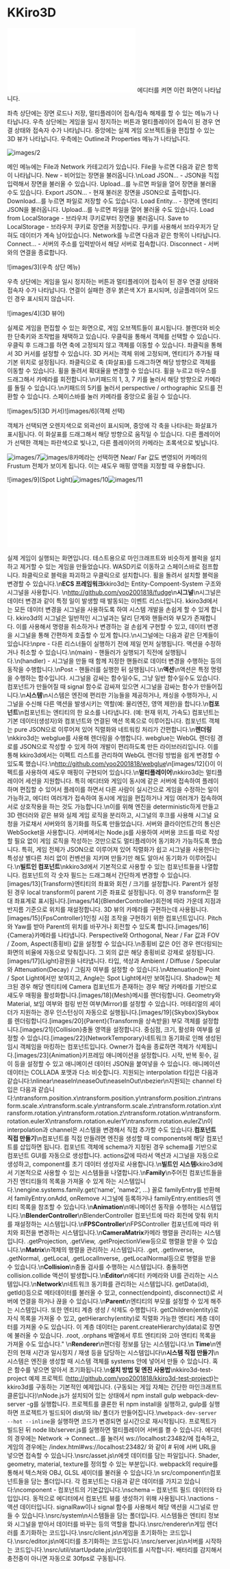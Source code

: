 # KKiro3D

![images/1](editor.html) 에디터를 켜면 이런 화면이 나타납니다.

좌측 상단에는 장면 로드나 저장, 멀티플레이어 접속/접속 해제를 할 수 있는 메뉴가 나타납니다. 우측 상단에는 게임을 일시 정지하는 버튼과 멀티플레이어 접속이 된 경우 연결 상태와 접속자 수가 나타납니다.
중앙에는 실제 게임 오브젝트들을 편집할 수 있는 3D 뷰가 나타납니다. 우측에는 Outline과 Properties 메뉴가 나타납니다.

![images/2](메인메뉴)

메인 메뉴에는 File과 Network 카테고리가 있습니다. File을 누르면 다음과 같은 항목이 나타납니다.
New - 비어있는 장면을 불러옵니다.\nLoad JSON… - JSON을 직접 입력해서 장면을 불러올 수 있습니다. Upload...를 누르면 파일을 열어 장면을 불러올 수도 있습니다.
Export JSON… - 현재 불러온 장면을 JSON으로 출력합니다. Download...를 누르면 파일로 저장할 수도 있습니다.
Load Entity… - 장면에 엔티티 JSON을 불러옵니다. Upload...를 누르면 파일을 열어 불러올 수도 있습니다.
Load from LocalStorage - 브라우저 쿠키로부터 장면을 불러옵니다.
Save to LocalStorage - 브라우저 쿠키로 장면을 저장합니다. 쿠키를 사용해서 브라우저가 닫혀도 데이터가 계속 남아있습니다. Network를 누르면 다음과 같은 항목이 나타납니다.
Connect… - 서버의 주소를 입력받아서 해당 서버로 접속합니다.
Disconnect - 서버와의 연결을 종료합니다.

![images/3](우측 상단 메뉴)

우측 상단에는 게임을 일시 정지하는 버튼과 멀티플레이어 접속이 된 경우 연결 상태와 접속자 수가 나타납니다. 연결이 실패한 경우 붉은색 X가 표시되며, 싱글플레이어 모드인 경우 표시되지 않습니다.

![images/4](3D 뷰어)

실제로 게임을 편집할 수 있는 화면으로, 게임 오브젝트들이 표시됩니다. 블렌더와 비슷한 단축키와 조작법을 채택하고 있습니다.
우클릭을 통해서 객체를 선택할 수 있습니다. 우클릭 후 드래그를 하면 축에 고정되지 않고 객체를 이동할 수 있습니다.
좌클릭을 통해서 3D 커서를 설정할 수 있습니다. 3D 커서는 객체 위에 고정되며, 엔티티가 추가될 때 기본 위치로 설정됩니다. 좌클릭으로 축 (화살표)를 드래그하면 해당 방향으로 객체를 이동할 수 있습니다.
휠을 돌려서 확대율을 변경할 수 있습니다. 휠을 누르고 마우스를 드래그해서 카메라를 회전합니다.\n키패드의 1, 3, 7 키를 눌러서 해당 방향으로 카메라를 돌릴 수 있습니다.\n키패드의 5키를 눌러서 perspective / orthographic 모드를 전환할 수 있습니다.
스페이스바를 눌러 카메라를 중앙으로 옮길 수 있습니다.

![images/5](3D 커서)![images/6](객체 선택)

객체가 선택되면 오렌지색으로 외곽선이 표시되며, 중앙에 각 축을 나타내는 화살표가 표시됩니다. 이 화살표를 드래그해서 해당 방향으로 움직일 수 있습니다. 다른 플레이어가 선택한 객체는 파란색으로 빛나고, 다른 플레이어의 카메라는 초록색으로 빛납니다.

![images/7](위젯)![images/8](Camera)카메라는 선택하면 Near/ Far 값도 변영되어 카메라의 Frustum 전체가 보이게 됩니다. 이는 섀도우 매핑 영역을 지정할 때 우용합니다.

![images/9](Spot Light)![images/10](Outline)![images/11](Properties)![images/12](index.html)

실제 게임이 실행되는 화면입니다. 테스트용으로 마인크래프트와 비슷하게 블럭을 설치하고 제거할 수 있는 게임을 만들었습니다. WASD키로 이동하고 스페이스바로 점프합니다. 좌클릭으로 블럭을 파괴하고 우클릭으로 설치합니다. 휠을 돌려서 설치할 블럭을 변경할 수 있습니다.\n<b>ECS 프레임워크</b>kkiro3d는 Entity-Compoent-System 구조와 시그널을 사용합니다. \n<link>http://github.com/yoo2001818/fudge</link>\n<b>시그널</b>\n시그널은 데이터 변경과 같이 특정 일이 발생할 때 발동되는 이벤트 리스너입니다. kkiro3d에서는 모든 데이터 변경을 시그널을 사용하도록 하여 시스템 개발을 손쉽게 할 수 있게 합니다. kkiro3d의 시그널은 일반적인 시그널과는 달리 단계와 핸들러와 부모가 존재합니다. 이를 사용해서 명령을 취소하거나 변경하는 걸 손쉽게 구현할 수 있고, 데이터 변경을 시그널을 통해 간편하게 호출할 수 있게 합니다.\n시그널에는 다음과 같은 단계들이 있습니다:\npre - 다른 리스너들이 실행하기 전에 제일 먼저 실행됩니다. 액션을 수정하거나 취소할 수 있습니다.\n(main) - 핸들러가 실행되기 직전에 실행됩니다.\n(handler) - 시그널을 만들 때 함께 지정한 핸들러로 데이터 변경을 수행하는 등의 동작을 수행합니다.\nPost - 핸들러를 실행한 뒤 실행됩니다.\n<b>액션</b>\n액션은 특정 명령을 수행하는 함수입니다. 시그널을 감싸는 함수일수도, 그냥 일반 함수일수도 있습니다. 컴포넌트가 만들어질 때 signal 함수로 감싸져 있으면 시그널을 감싸는 함수가 만들어집니다.\n<b>시스템</b>\n시스템은 엔진에 편리한 기능들을 제공하거나, 캐싱을 수행하거나, 시그널을 수신해 다른 액션을 발생시키는 역할(예: 물리엔진, 영역 제한)을 합니다.\n<b>컴포넌트</b>\n컴포넌트는 엔티티의 한 요소를 나타냅니다. (예: 현재 위치, 가속도) 컴포넌트는 기본 데이터(생성자)와 컴포넌트와 연결된 액션 목록으로 이루어집니다. 컴포넌트 객체는 pure JSON으로 이루어져 있어 직렬화와 네트워킹 처리가 간편합니다.\n<b>렌더링</b>\nkkiro3d는 webglue를 사용해 렌더링을 수행합니다. webglue는 WebGL 렌더링 경로를 JSON으로 작성할 수 있게 하여 개발이 편리하도록 만든 라이브러리입니다. 이를 통해 kkiro3d에서는 이펙트 리스트를 관리하여 WebGL 렌더링 방법을 쉽게 변경할 수 있도록 했습니다.\n<link>http://github.com/yoo2001818/webglue</link>\n[images/12]{}이 이펙트를 사용하여 섀도우 매핑이 구현되어 있습니다.\n<b>멀티플레이어</b>\nkkiro3d는 멀티플레이어 세션을 지원합니다. 특히 에디터와 게임이 동시에 같은 서버에 접속하여 플레이하며 편집할 수 있어서 플레이를 하면서 다른 사람이 실시간으로 게임을 수정하는 일이 가능하고, 에디터 여러개가 접속하여 동시에 게임을 편집하거나 게임 여러개가 접속하여 서로 상호작용을 하는 것도 가능합니다.\n이를 위해 엔진을 deterministic하게 만들고 3D 렌더러와 같은 뷰와 실제 게임 로직을 분리하고, 시그널의 후크를 사용해 시그널 요청을 가로채서 서버와의 동기화를 하도록 만들었습니다. 서버와 클라이언트간의 통신은 WebSocket을 사용합니다. 서버에서는 Node.js를 사용하여 서버용 코드를 따로 작성할 필요 없이 게임 로직을 작성하는 것만으로도 멀티플레이어 동기화가 가능하도록 했습니다. 특히, 게임 전체가 JSON으로 이루어져 있어 직렬화가 쉽고 시그널을 사용한다는 특성상 별다른 처리 없이 컨벤션을 지키며 만들기만 해도 알아서 동기화가 이루어집니다.\n<b>빌트인 컴포넌트</b>\nkkiro3d에서 기본적으로 사용할 수 있는 컴포넌트들을 나열합니다. 컴포넌트의 각 숫자 필드는 드래그해서 간단하게 변경할 수 있습니다.[images/13]{Transform}엔티티의 좌표와 회전 / 크기를 설정합니다. Parent가 설정된 경우 local transform이 parent 기준 좌표로 설정됩니다. 이 경우 transform은 절대 좌표계로 표시됩니다.[images/14]{BlenderController}회전에 따라 가운데 지점과 반지름 기준으로 위치를 재설정합니다. 3D 뷰의 카메라를 구현하는데 사용됩니다.[images/15]{FpsController}1인칭 시점 조작을 구현하기 위한 컴포넌트입니다. Pitch와 Yaw를 받아 Parent의 위치를 바꾸거나 회전할 수 있도록 합니다.[images/16]{Camera}카메라를 나타냅니다. Perspective와 Orthogonal, Near / Far 값과 FOV / Zoom, Aspect(종횡비) 값을 설정할 수 있습니다.\n종횡비 값은 0인 경우 렌더링되는 화면의 비율에 자동으로 맞춰집니다. 그 외의 값은 해당 종횡비로 강제로 설정됩니다.[images/17]{Light}광원을 나타냅니다. 타입, 색상과 Ambient / Diffuse / Specular와 Attenuation(Decay) / 그림자 여부를 설정할 수 있습니다.\nAttenuation은 Point / Spot Light에서만 보여지고, Angle는 Spot Light에서만 보여집니다. Shadow는 체크된 경우 해당 엔티티에 Camera 컴포넌트가 존재하는 경우 해당 카메라를 기반으로 섀도우 매핑을 활성화합니다.[images/18]{Mesh}메시를 렌더링합니다. Geometry와 Material, 보임 여부와 컬링 반전 여부(Mirror)를 설정할 수 있습니다. 머테리얼의 셰이더가 지원하는 경우 인스턴싱이 자동으로 실행됩니다.[images/19]{Skybox}Skybox를 렌더링합니다.[images/20]{Parent}(Transform을 상속받을) 부모 객체를 설정합니다.[images/21]{Collision}충돌 영역을 설정합니다. 중심점, 크기, 활성화 여부를 설정할 수 있습니다.[images/22]{NetworkTemporary}네트워크 동기화로 인해 생성된 임시 객체임을 마킹하는 컴포넌트입니다. Owner가 접속을 종료하면 객체가 삭제됩니다.[images/23]{Animation}키프레임 애니메이션을 설정합니다. 시작, 반복 횟수, 길이 등을 설정할 수 있고 애니메이션 데이터 JSON을 붙여넣을 수 있습니다. 애니메이션 데이터는 COLLADA 포맷과 다소 비슷합니다. 지원되는 interpolation 타입은 다음과 같습니다:\nlinear\neaseIn\neaseOut\neaseInOut\nbezier\n지원되는 channel 타입은 다음과 같습니다:\ntransform.position.x\ntransform.position.y\ntransform.position.z\ntransform.scale.x\ntransform.scale.y\ntransform.scale.z\ntransform.rotation.x\ntransform.rotation.y\ntransform.rotation.z\ntransform.rotation.w\ntransform.rotation.eulerX\ntransform.rotation.eulerY\ntransform.rotation.eulerZ\n이 interpolation과 channel은 시스템을 변경해서 직접 추가할 수도 있습니다.<b>컴포넌트 직접 만들기</b>\n컴포넌트를 직접 만들려면 엔진을 생성할 때 components에 해당 컴포넌트를 삽입하면 됩니다. 컴포넌트 객체에 schema가 지정된 경우 schema를 기반으로 컴포넌트 GUI를 자동으로 생성합니다. actions값에 따라서 액션과 시그널을 자동으로 생성하고, component를 초기 데이터 생성자로 사용합니다.\n<b>빌트인 시스템</b>kkiro3d에서 기본적으로 사용할 수 있는 시스템들을 나열합니다.\n<b>Family</b>\n주어진 컴포넌트들을 가진 엔티티들의 목록을 가져올 수 있게 하는 시스템입니다.\nengine.systems.family.get(‘name’, ‘name2’, …) 꼴로 familyEntry를 반환해서 familyEntry.onAdd, onRemove 시그널에 등록하거나 familyEntry.entities의 엔티티 목록을 참조할 수 있습니다.\n<b>Animation</b>\n애니메이션 동작을 수행하는 시스템입니다.\n<b>BlenderController</b>\nBlenderController 컴포넌트에 따라 회전에 맞춰 위치를 재설정하는 시스템입니다.\n<b>FPSController</b>\nFPSController 컴포넌트에 따라 위치와 회전을 변경하는 시스템입니다.\n<b>CameraMatrix</b>카메라 행렬을 관리하는 시스템입니다. .getProjection, .getView, .getProjectionView등으로 행렬을 받을 수 있습니다.\n<b>Matrix</b>\n객체의 행렬을 관리하는 시스템입니다. .get, .getInverse, .getNormal, .getLocal, .getLocalInverse, .getLocalNormal등으로 행렬을 받을 수 있습니다.\n<b>Collision</b>\n충돌 검사를 수행하는 시스템입니다. 충돌하면 collision.collide 액션이 발생합니다.\n<b>Editor</b>\n에디터 카메라와 UI를 관리하는 시스템입니다.\n<b>Network</b>\n네트워크 동기화를 관리하는 시스템입니다. getData(id), getId()등으로 메타데이터를 불러올 수 있고, connect(endpoint), disconnect()로 서버에 연결을 하거나 끊을 수 있습니다.\n<b>Parent</b>\n엔티티의 부모를 설정할 수 있게 해주는 시스템입니다. 또한 엔티티 계층 생성 / 삭제도 수행합니다. getChildren(entity)로 자식 목록을 가져올 수 있고, getHierarchy(entity)로 직렬화 가능한 엔티티 계층 데이터를 가져올 수도 있습니다. 이 계층 데이터는 parent.createHierarchy(data)로 장면에 불러올 수 있습니다. .root, .orphans 배열에서 루트 엔티티와 고아 엔티티 목록을 가져올 수도 있습니다."
    \n<b>Renderer</b>\n렌더링 정보를 담는 시스템입니다.\n
    <b>Time</b>\n엔진의 현재 시간과 일시정지 / 재생 등을 담당하는 시스템입니다\n<b>시스템 직접 만들기</b>\n시스템은 엔진을 생성할 때 시스템 객체를 systems 안에 넣어서 만들 수 있습니다. 혹은 함수를 넣으면 알아서 초기화됩니다.\n<b>설치 방법 및 엔진 사용법</b>\nkkiro3d-test-project 예제 프로젝트 (http://github.com/yoo2001818/kkiro3d-test-project)는 kkiro3d를 구동하는 기본적인 예제입니다. (구동되는 게임 자체는 간단한 마인크래프트 클론입니다)\nNode.js가 설치되어 있는 상태에서 npm install gulp webpack-dev-server -g를 실행합니다. 프로젝트를 클론한 뒤 npm install을 실행하고, gulp를 실행하면 프로젝트가 빌드되어 dist/와 lib/ 폴더가 만들어집니다.\n`webpack-dev-server --hot --inline`을 실행하면 코드가 변경되면 실시간으로 재시작됩니다. 프로젝트가 빌드된 뒤 node lib/server.js를 실행하면 멀티플레이어 서버를 켤 수 있습니다. 에디터의 경우에는 Network → Connect...를 눌러서 ws://localhost:23482/에 접속하고, 게임의 경우에는 /index.html#ws://localhost:23482/ 와 같이 # 뒤에 서버 URL을 넣으면 접속할 수 있습니다.\nsrc/asset.js\n에셋 데이터를 담는 파일입니다. Shader, geometry, material, texture를 정의할 수 있는 부분입니다. webpack의 require를 통해서 텍스쳐와 OBJ, GLSL 셰이더를 불러올 수 있습니다.\n
    src/component\n컴포넌트들을 담는 폴더입니다. 각 컴포넌트는 다음과 같은 데이터를 가지고 있습니다:\ncomponent - 컴포넌트의 기본값입니다.\nschema – 컴포넌트 필드 데이터와 타입입니다. 동적으로 에디터에서 컴포넌트 뷰를 생성하기 위해 사용됩니다.\nactions - 액션 데이터입니다. signalRaw이나 signal 함수를 사용해서 해당 액션을 시그널로 만들 수 있습니다.\nsrc/system\n시스템들을 담는 폴더입니다. 시스템들은 엔티티 정보와 시그널을 받아서 데이터를 바꾸는 등의 역할을 합니다.\nsrc/renderer\n게임 렌더러를 초기화하는 코드입니다.\nsrc/client.js\n게임을 초기화하는 코드입니다.\nsrc/editor.js\n에디터를 초기화하는 코드입니다.\nsrc/server.js\n서버를 시작하는 코드입니다.\nsrc/util/startUpdate.js\n업데이트를 시작합니다. 배터리를 감지해서 충전중이 아니면 자동으로 30fps로 구동됩니다.